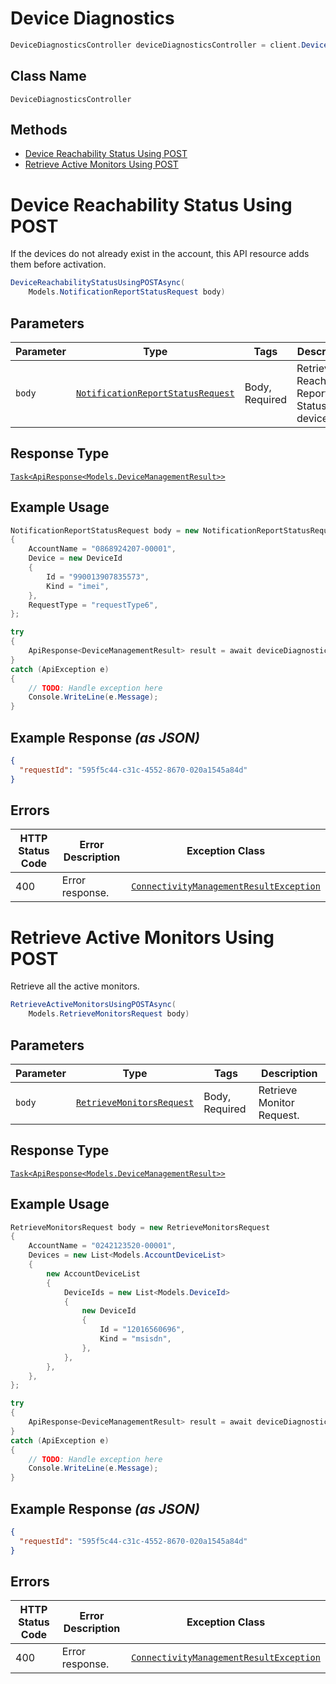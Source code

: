 # Device Diagnostics

```csharp
DeviceDiagnosticsController deviceDiagnosticsController = client.DeviceDiagnosticsController;
```

## Class Name

`DeviceDiagnosticsController`

## Methods

* [Device Reachability Status Using POST](../../doc/controllers/device-diagnostics.md#device-reachability-status-using-post)
* [Retrieve Active Monitors Using POST](../../doc/controllers/device-diagnostics.md#retrieve-active-monitors-using-post)


# Device Reachability Status Using POST

If the devices do not already exist in the account, this API resource adds them before activation.

```csharp
DeviceReachabilityStatusUsingPOSTAsync(
    Models.NotificationReportStatusRequest body)
```

## Parameters

| Parameter | Type | Tags | Description |
|  --- | --- | --- | --- |
| `body` | [`NotificationReportStatusRequest`](../../doc/models/notification-report-status-request.md) | Body, Required | Retrieve Reachability Report Status for a device. |

## Response Type

[`Task<ApiResponse<Models.DeviceManagementResult>>`](../../doc/models/device-management-result.md)

## Example Usage

```csharp
NotificationReportStatusRequest body = new NotificationReportStatusRequest
{
    AccountName = "0868924207-00001",
    Device = new DeviceId
    {
        Id = "990013907835573",
        Kind = "imei",
    },
    RequestType = "requestType6",
};

try
{
    ApiResponse<DeviceManagementResult> result = await deviceDiagnosticsController.DeviceReachabilityStatusUsingPOSTAsync(body);
}
catch (ApiException e)
{
    // TODO: Handle exception here
    Console.WriteLine(e.Message);
}
```

## Example Response *(as JSON)*

```json
{
  "requestId": "595f5c44-c31c-4552-8670-020a1545a84d"
}
```

## Errors

| HTTP Status Code | Error Description | Exception Class |
|  --- | --- | --- |
| 400 | Error response. | [`ConnectivityManagementResultException`](../../doc/models/connectivity-management-result-exception.md) |


# Retrieve Active Monitors Using POST

Retrieve all the active monitors.

```csharp
RetrieveActiveMonitorsUsingPOSTAsync(
    Models.RetrieveMonitorsRequest body)
```

## Parameters

| Parameter | Type | Tags | Description |
|  --- | --- | --- | --- |
| `body` | [`RetrieveMonitorsRequest`](../../doc/models/retrieve-monitors-request.md) | Body, Required | Retrieve Monitor Request. |

## Response Type

[`Task<ApiResponse<Models.DeviceManagementResult>>`](../../doc/models/device-management-result.md)

## Example Usage

```csharp
RetrieveMonitorsRequest body = new RetrieveMonitorsRequest
{
    AccountName = "0242123520-00001",
    Devices = new List<Models.AccountDeviceList>
    {
        new AccountDeviceList
        {
            DeviceIds = new List<Models.DeviceId>
            {
                new DeviceId
                {
                    Id = "12016560696",
                    Kind = "msisdn",
                },
            },
        },
    },
};

try
{
    ApiResponse<DeviceManagementResult> result = await deviceDiagnosticsController.RetrieveActiveMonitorsUsingPOSTAsync(body);
}
catch (ApiException e)
{
    // TODO: Handle exception here
    Console.WriteLine(e.Message);
}
```

## Example Response *(as JSON)*

```json
{
  "requestId": "595f5c44-c31c-4552-8670-020a1545a84d"
}
```

## Errors

| HTTP Status Code | Error Description | Exception Class |
|  --- | --- | --- |
| 400 | Error response. | [`ConnectivityManagementResultException`](../../doc/models/connectivity-management-result-exception.md) |

